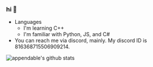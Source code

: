 ### hi 👋

<!--
**appendable/appendable** is a ✨ _special_ ✨ repository because its `README.md` (this file) appears on your GitHub profile.-->

- Languages
  - I'm learning C++
  - I'm familiar with Python, JS, and C#
- You can reach me via discord, mainly. My discord ID is 816368715506909214.

![appendable's github stats](https://github-readme-stats.vercel.app/api?username=appendable&theme=radical)


